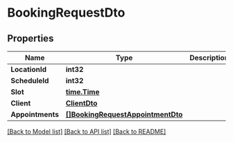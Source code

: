 # BookingRequestDto

## Properties
Name | Type | Description | Notes
------------ | ------------- | ------------- | -------------
**LocationId** | **int32** |  | 
**ScheduleId** | **int32** |  | 
**Slot** | [**time.Time**](time.Time.md) |  | 
**Client** | [**ClientDto**](ClientDTO.md) |  | 
**Appointments** | [**[]BookingRequestAppointmentDto**](BookingRequestAppointmentDTO.md) |  | 

[[Back to Model list]](../README.md#documentation-for-models) [[Back to API list]](../README.md#documentation-for-api-endpoints) [[Back to README]](../README.md)


